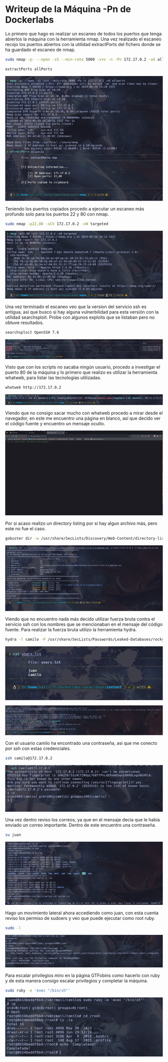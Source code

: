 # Writeup de la Máquina -Pn de Dockerlabs

Lo primero que hago es realizar un escaneo de todos los puertos que tenga abiertos la máquina con la herramienta nmap. Una vez realizado el escaneo recojo los puertos abiertos con la utilidad extractPorts del fichero donde se ha guardado el escaneo de nmap. 

```bash
sudo nmap -p- --open -sS --min-rate 5000 -vvv -n -Pn 172.17.0.2 -oG allPorts
```
```bash
extractPorts allPorts
```
![Primer nmap](_images/Screenshot_1.png)

Teniendo los puertos copiados procedo a ejecutar un escaneo más profundo solo para los puertos 22 y 80 con nmap. 

```bash
sudo nmap -p22,80 -sCV 172.17.0.2 -oN targeted
```

![Segundo NMAP](_images/Screenshot_2.png)

Una vez terminado el escaneo veo que la version del servicio ssh es antigua, así que busco si hay alguna vulnerbilidad para esta versión con la utilidad searchsploit. Probe con algunos exploits que se listaban pero no obtuve resultados.

```bash
searchsploit OpenSSH 7.6
```
![Searchsploit](_images/Screenshot_3.png)

Visto que con los scripts no sacaba ningún usuario, procedo a investigar el puerto 80 de la máquina y lo primero que realizo es utilizar la herramienta whatweb, para listar las tecnologías utilizadas.

```bash
whatweb http://172.17.0.2
```

![whatweb](_images/Screenshot_4.png)

Viendo que no consigo sacar mucho con whatweb procedo a mirar desde el navegador, en este me encuentro una página en blanco, así que decido ver el código fuente y encuentro un mensaje oculto.

![Navegador](_images/Screenshot_5.png)

Por si acaso realizo un directory listing por si hay algun archivo más, pero este no fue el caso.

```bash
gobuster dir -w /usr/share/SecLists/Discovery/Web-Content/directory-list-2.3-medium.txt -u http://172.17.0.2 -x html,php,sh,js,txt
```

![Gobuster](_images/Screenshot_6.png)

Viendo que no encuentro nada más decido utilizar fuerza bruta contra el servicio ssh con los nombres que se mencionaban en el mensaje del código fuente. Para realizar la fuerza bruta utilizo la herramienta hydra.

```bash
hydra -l camilo -P /usr/share/SecLists/Passwords/Leaked-Databases/rockyou.txt ssh://172.17.0.2
```

![users](_images/Screenshot_7.png)

![hydra](_images/Screenshot_9.png)

Con el usuario camilo ha encontrado una contraseña, así que me conecto por ssh con estas credenciales.

```bash
ssh camilo@172.17.0.2
```

![Select](_images/Screenshot_10.png)

Una vez dentro reviso los correos, ya que en el mensaje decia que le había enviado un correo importante. Dentro de este encuentro una contraseña.

```bash
su juan
```

![Info Leakage](_images/Screenshot_11.png)

Hago un movimiento lateral ahora accediendo como juan, con esta cuenta reviso los permiso de sudoers y veo que puede ejecutar como root ruby.

```bash
sudo -l
```

![Revshell](_images/Screenshot_12.png)

Para escalar privilegios miro en la página GTFobins como hacerlo con ruby y de esta manera consigo escalar privilegios y completar la máquina.

```bash
sudo ruby -e 'exec "/bin/sh"'
```

![root2](_images/Screenshot_14.png)

